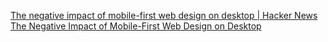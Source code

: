 
[The negative impact of mobile-first web design on desktop | Hacker News](https://news.ycombinator.com/item?id=38025767)
[The Negative Impact of Mobile-First Web Design on Desktop](https://www.nngroup.com/articles/content-dispersion/)
